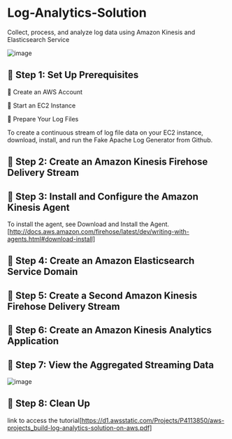 # Log-Analytics-Solution

Collect, process, and analyze log data using Amazon Kinesis and Elasticsearch Service

![image](https://user-images.githubusercontent.com/48589838/77059467-fae1d280-69fc-11ea-97aa-fd2ebe57f712.png)


##  Step 1: Set Up Prerequisites


 Create an AWS Account

 Start an EC2 Instance

 Prepare Your Log Files

To create a continuous stream of log file data on your EC2 instance, download,
install, and run the Fake Apache Log Generator from Github.


##  Step 2: Create an Amazon Kinesis Firehose Delivery Stream


##  Step 3: Install and Configure the Amazon Kinesis Agent


To install the agent, see Download and Install the Agent.[http://docs.aws.amazon.com/firehose/latest/dev/writing-with-agents.html#download-install]


##  Step 4: Create an Amazon Elasticsearch Service Domain



##  Step 5: Create a Second Amazon Kinesis Firehose Delivery Stream



##  Step 6: Create an Amazon Kinesis Analytics Application



##  Step 7: View the Aggregated Streaming Data



![image](https://user-images.githubusercontent.com/48589838/77059633-3d0b1400-69fd-11ea-8532-14218a48a96a.png)


##  Step 8: Clean Up



link to access the tutorial[https://d1.awsstatic.com/Projects/P4113850/aws-projects_build-log-analytics-solution-on-aws.pdf]

